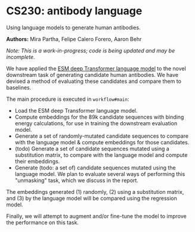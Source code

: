 # CS230: antibody language
Using language models to generate human antibodies.

__Authors:__ Mira Partha, Felipe Calero Forero, Aaron Behr


_Note: This is a work-in-progress; code is being updated and may be incomplete._

We have applied the [ESM deep Transformer language model](https://www.biorxiv.org/content/10.1101/622803v3) to the novel downstream task of generating candidate human antibodies. We have devised a method of evaluating these candidates and compare them to baselines.

The main procedure is executed in `workflow#main`:

- Load the ESM deep Transformer language model.
- Compute embeddings for the 89k candidate sequences with binding energy calculations, for use in training the downstream evaluation model.
- Generate a set of randomly-mutated candidate sequences to compare with the language model & compute embeddings for those candidates.
- (todo) Generate a set of candidate sequences mutated using a substitution matrix, to compare with the language model and compute their embeddings.
- Generate (todo: a set of) candidate sequences mutated using the language model. We plan to evaluate several ways of performing this "unmasking" task, which we discuss in the report.

The embeddings generated (1) randomly, (2) using a substitution matrix, and (3) by the language model will be compared using the regression model. 

Finally, we will attempt to augment and/or fine-tune the model to improve the performance on this task.